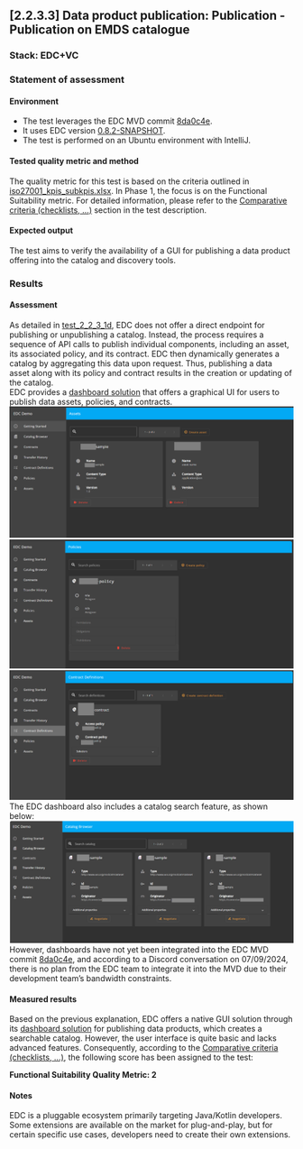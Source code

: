 ## [2.2.3.3] Data product publication: Publication - Publication on EMDS catalogue
### Stack: EDC+VC

### Statement of assessment
#### Environment
- The test leverages the EDC MVD commit [8da0c4e](https://github.com/eclipse-edc/MinimumViableDataspace/commit/8da0c4e6a8921dcb6ff189c2901868979bdc9a93).
- It uses EDC version [0.8.2-SNAPSHOT](https://github.com/eclipse-edc/MinimumViableDataspace/blob/8da0c4e6a8921dcb6ff189c2901868979bdc9a93/gradle/libs.versions.toml#L7).
- The test is performed on an Ubuntu environment with IntelliJ.

#### Tested quality metric and method
The quality metric for this test is based on the criteria outlined in [iso27001_kpis_subkpis.xlsx](../../../../../design_decisions/background_info/iso27001_kpis_subkpis.xlsx). In Phase 1, the focus is on the Functional Suitability metric. For detailed information, please refer to the [Comparative criteria (checklists, ...)](./test.md#comparative-criteria-checklists-) section in the test description.

#### Expected output
The test aims to verify the availability of a GUI for publishing a data product offering into the catalog and discovery tools.

### Results
#### Assessment
As detailed in [test_2_2_3_1d](../test_2_2_3_1d/result_fiware.md), EDC does not offer a direct endpoint for publishing or unpublishing a catalog. Instead, the process requires a sequence of API calls to publish individual components, including an asset, its associated policy, and its contract. EDC then dynamically generates a catalog by aggregating this data upon request. Thus, publishing a data asset along with its policy and contract results in the creation or updating of the catalog.\
EDC provides a [dashboard solution](https://github.com/eclipse-edc/DataDashboard) that offers a graphical UI for users to publish data assets, policies, and contracts.\
![create_asset.png](images/create_asset.png)
![create_policies.png](images/create_policies.png)
![create_asset.png](images/create_contract.png)
The EDC dashboard also includes a catalog search feature, as shown below:
![dashboard_catalog.png](images/dashboard_catalog.png)
However, dashboards have not yet been integrated into the EDC MVD commit [8da0c4e](https://github.com/eclipse-edc/MinimumViableDataspace/commit/8da0c4e6a8921dcb6ff189c2901868979bdc9a93), and according to a Discord conversation on 07/09/2024, there is no plan from the EDC team to integrate it into the MVD due to their development team’s bandwidth constraints.
#### Measured results
Based on the previous explanation, EDC offers a native GUI solution through its [dashboard solution](https://github.com/eclipse-edc/DataDashboard) for publishing data products, which creates a searchable catalog. However, the user interface is quite basic and lacks advanced features. Consequently, according to the [Comparative criteria (checklists, ...)](./test.md#comparative-criteria-checklists-), the following score has been assigned to the test:

**Functional Suitability Quality Metric: 2**
#### Notes
EDC is a pluggable ecosystem primarily targeting Java/Kotlin developers. Some extensions are available on the market for plug-and-play, but for certain specific use cases, developers need to create their own extensions.